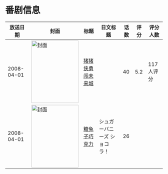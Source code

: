 # 番剧信息

|放送日期|封面|标题|日文标题|话数|评分|评分人数|
|---|---|---|---|---|---|---|
|2008-04-01|<img src="https://lain.bgm.tv/pic/cover/c/ac/03/208066_z0X5p.jpg" alt="封面" style="width:150px;height:200px;object-fit:cover;">|[猪猪侠勇闯未来城](https://bangumi.tv/subject/208066)||40|5.2|117人评分|
|2008-04-01|<img src="https://lain.bgm.tv/pic/cover/c/89/e6/414478_vp6Ub.jpg" alt="封面" style="width:150px;height:200px;object-fit:cover;">|[糖兔子巧克力](https://bangumi.tv/subject/414478)|シュガーバニーズ ショコラ！|26|||
